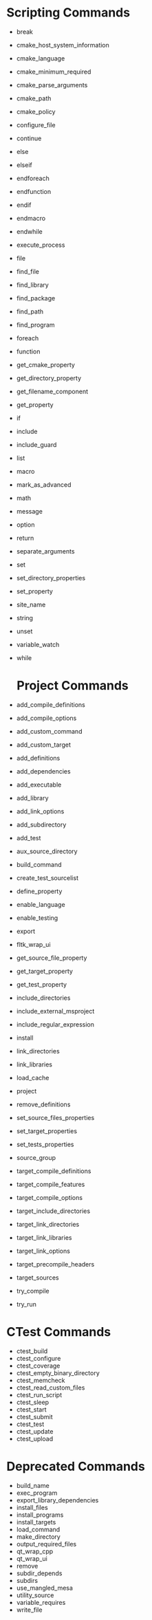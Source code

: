 # Scripting Commands  

- break  
- cmake_host_system_information  
- cmake_language  
- cmake_minimum_required  
- cmake_parse_arguments  
- cmake_path  
- cmake_policy  
- configure_file  
- continue  
- else  
- elseif  
- endforeach  
- endfunction  
- endif  
- endmacro  
- endwhile  
- execute_process  
- file  
- find_file  
- find_library  
- find_package  
- find_path  
- find_program  
- foreach  
- function  
- get_cmake_property  
- get_directory_property  
- get_filename_component  
- get_property  
- if  
- include
- include_guard  
- list  
- macro  
- mark_as_advanced  
- math  
- message  
- option  
- return  
- separate_arguments  
- set  
- set_directory_properties  
- set_property  
- site_name  
- string  
- unset  
- variable_watch  
- while  
  
  # Project Commands  

- add_compile_definitions  
- add_compile_options  
- add_custom_command  
- add_custom_target  
- add_definitions  
- add_dependencies  
- add_executable  
- add_library  
- add_link_options  
- add_subdirectory  
- add_test  
- aux_source_directory  
- build_command  
- create_test_sourcelist  
- define_property  
- enable_language  
- enable_testing  
- export  
- fltk_wrap_ui  
- get_source_file_property  
- get_target_property  
- get_test_property  
- include_directories  
- include_external_msproject  
- include_regular_expression  
- install  
- link_directories  
- link_libraries  
- load_cache  
- project  
- remove_definitions  
- set_source_files_properties  
- set_target_properties  
- set_tests_properties  
- source_group  
- target_compile_definitions  
- target_compile_features  
- target_compile_options  
- target_include_directories  
- target_link_directories  
- target_link_libraries  
- target_link_options  
- target_precompile_headers  
- target_sources  
- try_compile  
- try_run  

# CTest Commands  

- ctest_build  
- ctest_configure  
- ctest_coverage  
- ctest_empty_binary_directory  
- ctest_memcheck  
- ctest_read_custom_files  
- ctest_run_script  
- ctest_sleep  
- ctest_start  
- ctest_submit  
- ctest_test  
- ctest_update  
- ctest_upload  

# Deprecated Commands  

- build_name  
- exec_program  
- export_library_dependencies  
- install_files  
- install_programs  
- install_targets  
- load_command  
- make_directory  
- output_required_files  
- qt_wrap_cpp  
- qt_wrap_ui  
- remove  
- subdir_depends  
- subdirs  
- use_mangled_mesa  
- utility_source  
- variable_requires  
- write_file  


